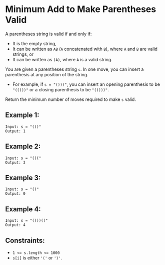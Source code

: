 # Minimum Add to Make Parentheses Valid

A parentheses string is valid if and only if:

- It is the empty string,
- It can be written as `AB` (`A` concatenated with `B`), where `A` and `B` are valid strings, or
- It can be written as `(A)`, where `A` is a valid string.

You are given a parentheses string `s`. In one move, you can insert a parenthesis at any position of the string.

- For example, if `s = "()))"`, you can insert an opening parenthesis to be `"(()))"` or a closing parenthesis to be `"())))"`.

Return the minimum number of moves required to make `s` valid.

## Example 1:

```
Input: s = "())"
Output: 1
```

## Example 2:

```
Input: s = "((("
Output: 3
```

## Example 3:

```
Input: s = "()"
Output: 0
```

## Example 4:

```
Input: s = "()))(("
Output: 4
```

## Constraints:

- `1 <= s.length <= 1000`
- `s[i]` is either `'('` or `')'`.
